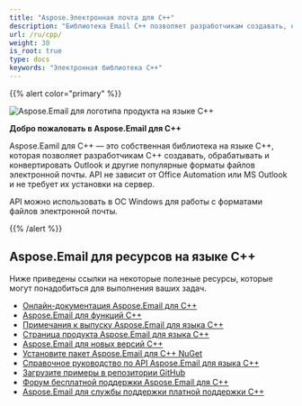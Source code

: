 ```yaml
---
title: "Aspose.Электронная почта для C++"
description: "Библиотека Email C++ позволяет разработчикам создавать, обрабатывать и конвертировать Outlook и другие популярные форматы файлов электронной почты. API не зависит от Office Automation или MS Outlook."
url: /ru/cpp/
weight: 30
is_root: true
type: docs
keywords: "Электронная библиотека C++"
---
```


{{% alert color="primary" %}}

![Aspose.Email для логотипа продукта на языке C++](home_1.png)

**Добро пожаловать в Aspose.Email для C++**

Aspose.Eamil для C++ — это собственная библиотека на языке C++, которая позволяет разработчикам C++ создавать, обрабатывать и конвертировать Outlook и другие популярные форматы файлов электронной почты. API не зависит от Office Automation или MS Outlook и не требует их установки на сервер.

API можно использовать в ОС Windows для работы с форматами файлов электронной почты.

{{% /alert %}}

## **Aspose.Email для ресурсов на языке C++**

Ниже приведены ссылки на некоторые полезные ресурсы, которые могут понадобиться для выполнения ваших задач.

- [Онлайн-документация Aspose.Email для C++](/email/cpp/)
- [Aspose.Email для функций C++](/email/cpp/features-overview/)
- [Примечания к выпуску Aspose.Email для языка C++](https://releases.aspose.com/email/cpp/release-notes/)
- [Страница продукта Aspose.Email для языка C++](https://products.aspose.com/email/ru/cpp/)
- [Aspose.Email для новых версий C++](https://releases.aspose.com/email/cpp/)
- [Установите пакет Aspose.Email для C++ NuGet](https://www.nuget.org/packages/aspose.email.cpp.vc140/)
- [Справочное руководство по API Aspose.Email для языка C++](https://reference.aspose.com/email/cpp)
- [Загрузите примеры в репозитории GitHub](https://github.com/aspose-email/Aspose.Email-for-C)
- [Форум бесплатной поддержки Aspose.Email для C++](https://forum.aspose.com/categories)
- [Aspose.Email для службы поддержки платной поддержки C++](https://helpdesk.aspose.com/)
